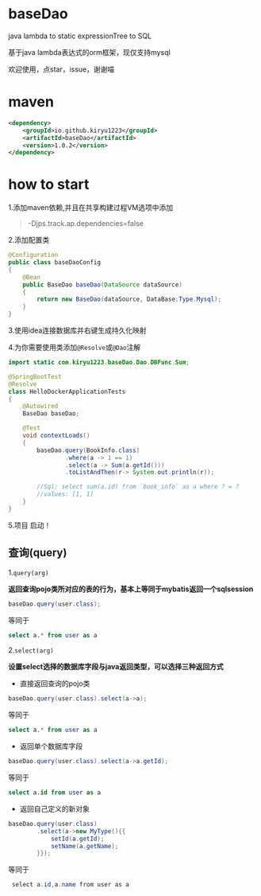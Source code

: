# baseDao
java lambda to static expressionTree to SQL

基于java lambda表达式的orm框架，现仅支持mysql

欢迎使用，点star，issue，谢谢喵

# maven
```xml
<dependency>
    <groupId>io.github.kiryu1223</groupId>
    <artifactId>baseDao</artifactId>
    <version>1.0.2</version>
</dependency>
```
# how to start
1.添加maven依赖,并且在共享构建过程VM选项中添加
>-Djps.track.ap.dependencies=false

2.添加配置类
```java
@Configuration
public class baseDaoConfig
{
    @Bean
    public BaseDao baseDao(DataSource dataSource)
    {
        return new BaseDao(dataSource, DataBase.Type.Mysql);
    }
}
```

3.使用idea连接数据库并右键生成持久化映射

4.为你需要使用类添加`@Resolve`或`@Dao`注解

```java
import static com.kiryu1223.baseDao.Dao.DBFunc.Sum;

@SpringBootTest
@Resolve
class HelloDockerApplicationTests
{
    @Autowired
    BaseDao baseDao;

    @Test
    void contextLoads()
    {
        baseDao.query(BookInfo.class)
                .where(a -> 1 == 1)
                .select(a -> Sum(a.getId()))
                .toListAndThen(r-> System.out.println(r));

        //Sql: select sum(a.id) from `book_info` as a where ? = ? 
        //values: [1, 1]
    }
}
```

5.项目 启动！

## 查询(query)

1.`query(arg)`

**返回查询pojo类所对应的表的行为，基本上等同于mybatis返回一个sqlsession**

```java
baseDao.query(user.class);
```
等同于 
``` sql
select a.* from user as a
```

2.`select(arg)`

**设置select选择的数据库字段与java返回类型，可以选择三种返回方式**

- 直接返回查询的pojo类
```java
baseDao.query(user.class).select(a->a);
```
等同于 
``` sql
select a.* from user as a
```

- 返回单个数据库字段
```java
baseDao.query(user.class).select(a->a.getId);
```
等同于 
``` sql
select a.id from user as a
```

- 返回自己定义的新对象
```java
baseDao.query(user.class)
        .select(a->new MyType(){{
            setId(a.getId);
            setName(a.getName);
        }});
```
等同于
```java
 select a.id,a.name from user as a
```
